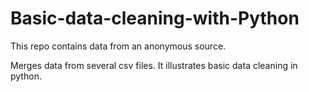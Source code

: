 # Basic-data-cleaning-with-Python
This repo contains data from an anonymous source.

Merges data from several csv files.
It illustrates basic data cleaning in python. 

